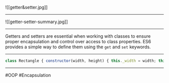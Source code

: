 ![[getter&setter.jpg]]


***
![[getter-setter-summary.jpg]]

***
Getters and setters are essential when working with classes to ensure proper encapsulation and control over access to class properties. ES6 provides a simple way to define them using the `get` and `set` keywords.
***
```javascript
class Rectangle { constructor(width, height) { this._width = width; this._height = height; } get width() { return this._width; } set width(value) { this._width = value; } get height() { return this._height; } set height(value) { this._height = value; } get area() { return this._width * this._height; } } const rect = new Rectangle(5, 10); console.log(rect.width); // Output: 5 console.log(rect.height); // Output: 10 console.log(rect.area); // Output: 50 rect.width = 7; rect.height = 14; console.log(rect.area); // Output: 98
```
***

#OOP #Encapsulation